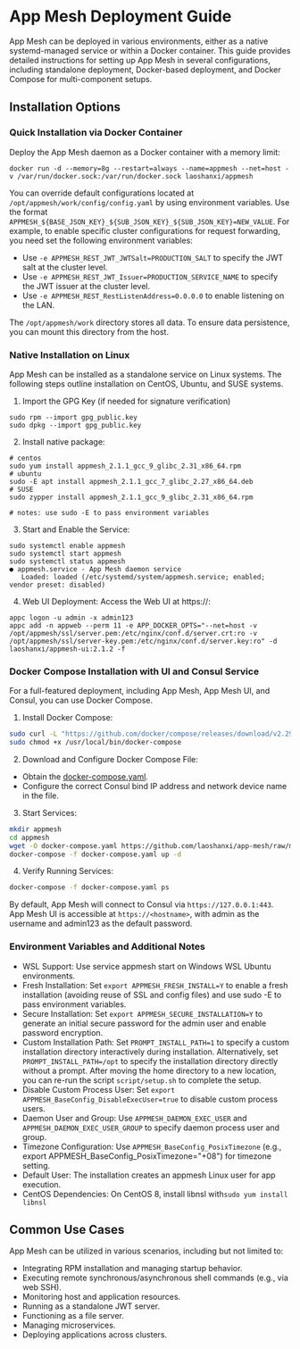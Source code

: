 # App Mesh Deployment Guide

App Mesh can be deployed in various environments, either as a native systemd-managed service or within a Docker container. This guide provides detailed instructions for setting up App Mesh in several configurations, including standalone deployment, Docker-based deployment, and Docker Compose for multi-component setups.

## Installation Options

### Quick Installation via Docker Container

Deploy the App Mesh daemon as a Docker container with a memory limit:

```shell
docker run -d --memory=8g --restart=always --name=appmesh --net=host -v /var/run/docker.sock:/var/run/docker.sock laoshanxi/appmesh
```

You can override default configurations located at `/opt/appmesh/work/config/config.yaml` by using environment variables. Use the format `APPMESH_${BASE_JSON_KEY}_${SUB_JSON_KEY}_${SUB_JSON_KEY}=NEW_VALUE`. For example, to enable specific cluster configurations for request forwarding, you need set the following environment variables:

- Use `-e APPMESH_REST_JWT_JWTSalt=PRODUCTION_SALT` to specify the JWT salt at the cluster level.
- Use `-e APPMESH_REST_JWT_Issuer=PRODUCTION_SERVICE_NAME` to specify the JWT issuer at the cluster level.
- Use `-e APPMESH_REST_RestListenAddress=0.0.0.0` to enable listening on the LAN.

The `/opt/appmesh/work` directory stores all data. To ensure data persistence, you can mount this directory from the host.

### Native Installation on Linux

App Mesh can be installed as a standalone service on Linux systems. The following steps outline installation on CentOS, Ubuntu, and SUSE systems.

1. Import the GPG Key (if needed for signature verification)

```shell
sudo rpm --import gpg_public.key
sudo dpkg --import gpg_public.key
```

2. Install native package:

```shell
# centos
sudo yum install appmesh_2.1.1_gcc_9_glibc_2.31_x86_64.rpm
# ubuntu
sudo -E apt install appmesh_2.1.1_gcc_7_glibc_2.27_x86_64.deb
# SUSE
sudo zypper install appmesh_2.1.1_gcc_9_glibc_2.31_x86_64.rpm

# notes: use sudo -E to pass environment variables
```

3. Start and Enable the Service:

```shell
sudo systemctl enable appmesh
sudo systemctl start appmesh
sudo systemctl status appmesh
● appmesh.service - App Mesh daemon service
   Loaded: loaded (/etc/systemd/system/appmesh.service; enabled; vendor preset: disabled)
```

4. Web UI Deployment: Access the Web UI at https://<hostname>:

```shell
appc logon -u admin -x admin123
appc add -n appweb --perm 11 -e APP_DOCKER_OPTS="--net=host -v /opt/appmesh/ssl/server.pem:/etc/nginx/conf.d/server.crt:ro -v /opt/appmesh/ssl/server-key.pem:/etc/nginx/conf.d/server.key:ro" -d laoshanxi/appmesh-ui:2.1.2 -f
```

### Docker Compose Installation with UI and Consul Service

For a full-featured deployment, including App Mesh, App Mesh UI, and Consul, you can use Docker Compose.

1. Install Docker Compose:

```bash
sudo curl -L "https://github.com/docker/compose/releases/download/v2.29.2/docker-compose-$(uname -s)-$(uname -m)" -o /usr/local/bin/docker-compose
sudo chmod +x /usr/local/bin/docker-compose
```

2. Download and Configure Docker Compose File:

- Obtain the [docker-compose.yaml](https://github.com/laoshanxi/app-mesh/raw/main/script/docker-compose.yaml).
- Configure the correct Consul bind IP address and network device name in the file.

3. Start Services:

```bash
mkdir appmesh
cd appmesh
wget -O docker-compose.yaml https://github.com/laoshanxi/app-mesh/raw/main/script/docker-compose.yaml
docker-compose -f docker-compose.yaml up -d
```

4. Verify Running Services:

```bash
docker-compose -f docker-compose.yaml ps
```

By default, App Mesh will connect to Consul via `https://127.0.0.1:443`. App Mesh UI is accessible at `https://<hostname>`, with admin as the username and admin123 as the default password.

### Environment Variables and Additional Notes

- WSL Support: Use service appmesh start on Windows WSL Ubuntu environments.
- Fresh Installation: Set `export APPMESH_FRESH_INSTALL=Y` to enable a fresh installation (avoiding reuse of SSL and config files) and use sudo -E to pass environment variables.
- Secure Installation: Set `export APPMESH_SECURE_INSTALLATION=Y` to generate an initial secure password for the admin user and enable password encryption.
- Custom Installation Path: Set `PROMPT_INSTALL_PATH=1` to specify a custom installation directory interactively during installation. Alternatively, set `PROMPT_INSTALL_PATH=/opt` to specify the installation directory directly without a prompt. After moving the home directory to a new location, you can re-run the script `script/setup.sh` to complete the setup.
- Disable Custom Process User: Set `export APPMESH_BaseConfig_DisableExecUser=true` to disable custom process users.
- Daemon User and Group: Use `APPMESH_DAEMON_EXEC_USER` and `APPMESH_DAEMON_EXEC_USER_GROUP` to specify daemon process user and group.
- Timezone Configuration: Use `APPMESH_BaseConfig_PosixTimezone` (e.g., export APPMESH_BaseConfig_PosixTimezone="+08") for timezone setting.
- Default User: The installation creates an appmesh Linux user for app execution.
- CentOS Dependencies: On CentOS 8, install libnsl with`sudo yum install libnsl`

## Common Use Cases

App Mesh can be utilized in various scenarios, including but not limited to:

- Integrating RPM installation and managing startup behavior.
- Executing remote synchronous/asynchronous shell commands (e.g., via web SSH).
- Monitoring host and application resources.
- Running as a standalone JWT server.
- Functioning as a file server.
- Managing microservices.
- Deploying applications across clusters.
